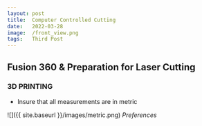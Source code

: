 ```yaml
---
layout: post
title:  Computer Controlled Cutting
date:   2022-03-28
image:  /front_view.png
tags:   Third Post
---
```





## Fusion 360 & Preparation for Laser Cutting



### 3D PRINTING

* Insure that all measurements are in metric







![]({{ site.baseurl }}/images/metric.png)
*Preferences*








